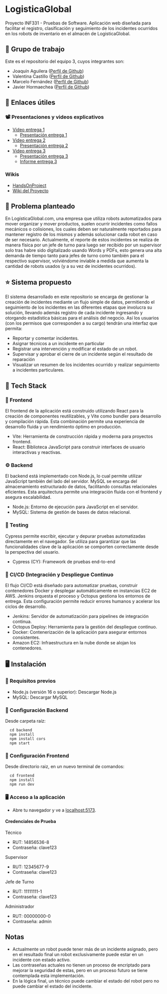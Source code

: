 # LogisticaGlobal
Proyecto INF331 - Pruebas de Software. Aplicación web diseñada para facilitar el registro, clasificación y seguimiento de los incidentes ocurridos en los robots de inventario en el almacén de LogisticaGlobal. 

## 💼 Grupo de trabajo
Este es el repositorio del equipo 3, cuyos integrantes son:
- Joaquín Aguilera ([Perfil de Github](https://github.com/Hakdyr))
- Valentina Castillo ([Perfil de Github](https://github.com/valnhe))
- Marcelo Fernández ([Perfil de Github](https://github.com/koockie))
- Javier Hormaechea ([Perfil de Github](https://github.com/JavierHormaechea))

## 🔗 Enlaces útiles

### 📽️ Presentaciones y videos explicativos
- [Video entrega 1](https://www.youtube.com/watch?v=0c-y_6oEMyo)
  - [Presentación entrega 1](https://usmcl-my.sharepoint.com/:p:/g/personal/valentina_castillov_usm_cl/EYV3yfHt4w1Ni9QUvV4qyOEBkaqrvA5PQOtYOJBE8HsjOA?e=H1knpA)
- [Video entrega 2](https://youtu.be/JysALs6Ovfw)
  - [Presentación entrega 2](https://usmcl-my.sharepoint.com/:p:/g/personal/valentina_castillov_usm_cl/EQo9sztYOetJizY5BMrkVKEBkAe5D0mYgmAOib0OUNwk0w?e=6JTkRw)
- [Video entrega 3](https://youtu.be/htki0JI231Q)
  - [Presentación entrega 3](https://usmcl-my.sharepoint.com/:p:/g/personal/valentina_castillov_usm_cl/Eci9v7fS-DBPrs2TLG4SpTsB_8HDW5wzak0_JyfAEHeY_A?e=sSCSW5)
  - [Informe entrega 3](https://github.com/Equipo-3-Pruebas-de-Software/LogisticaGlobal/blob/main/Entrega3.md)

### Wikis
- [HandsOnProject](https://github.com/Pruebas-de-Software/HandsOnProject/blob/main/semestres/2025-1/logisticaglobal.md)
- [Wiki del Proyecto](https://github.com/Equipo-3-Pruebas-de-Software/LogisticaGlobal/wiki)

## 📌 Problema planteado
En LogísticaGlobal.com, una empresa que utiliza robots automatizados para mover organizar y mover productos, suelen ocurrir incidentes como fallos mecánicos o colisiones, los cuales deben ser naturalmente reportados para mantener registro de los mismos y además solucionar cada robot en caso de ser necesario. Actualmente, el reporte de estos incidentes se realiza de manera física por un jefe de turno para luego ser recibido por un supervisor solo tras habre sido digitalizado usando Words y PDFs, esto genera una alta demanda de tiempo tanto para jefes de turno como también para el respectivo supervisor, volviéndome inviable a medida que aumenta la cantidad de robots usados (y a su vez de incidentes ocurridos).

## ⭐ Sistema propuesto
El sistema desarrollado en este repositorio se encarga de gestionar la creación de incidentes mediante un flujo simple de datos, permitiendo el seguimiento de los incidentes en las diferentes etapas que involucra su solución, llevando además registro de cada incidente ingresando y otorgando estadística básicas para el análisis del negocio. Así los usuarios (con los permisos que corresponden a su cargo) tendrán una interfaz que permita:
  *  Reportar y comentar incidentes.
  *  Asignar técnicos a un incidente en particular
  *  Registrar una intervención y modificar el estado de un robot.
  *  Supervisar y aprobar el cierre de un incidente según el resultado de reparación
  *  Visualizar un resumen de los incidentes ocurrido y realizar seguimiento a incidentes particulares.

## 🧱 Tech Stack

### 🎨 Frontend
El frontend de la aplicación está construido utilizando React para la creación de componentes reutilizables, y Vite como bundler para desarrollo y compilación rápida. Esta combinación permite una experiencia de desarrollo fluida y un rendimiento óptimo en producción.
- Vite: Herramienta de construcción rápida y moderna para proyectos frontend.
- React: Biblioteca JavaScript para construir interfaces de usuario interactivas y reactivas.

### ⚙️ Backend
El backend está implementado con Node.js, lo cual permite utilizar JavaScript también del lado del servidor. MySQL se encarga del almacenamiento estructurado de datos, facilitando consultas relacionales eficientes. Esta arquitectura permite una integración fluida con el frontend y asegura escalabilidad.
- Node.js: Entorno de ejecución para JavaScript en el servidor.
- MySQL: Sistema de gestión de bases de datos relacional.

### 🧪 Testing
Cypress permite escribir, ejecutar y depurar pruebas automatizadas directamente en el navegador. Se utiliza para garantizar que las funcionalidades clave de la aplicación se comporten correctamente desde la perspectiva del usuario.
- Cypress (CY): Framework de pruebas end-to-end

### 🚀 CI/CD (Integración y Despliegue Continuo
El flujo CI/CD está diseñado para automatizar pruebas, construir contenedores Docker y desplegar automáticamente en instancias EC2 de AWS. Jenkins orquesta el proceso y Octopus gestiona los entornos de entrega. Esta configuración permite reducir errores humanos y acelerar los ciclos de desarrollo.
- Jenkins: Servidor de automatización para pipelines de integración continua.
- Octopus Deploy: Herramienta para la gestión del despliegue continuo.
- Docker: Contenerización de la aplicación para asegurar entornos consistentes.
- Amazon EC2: Infraestructura en la nube donde se alojan los contenedores.

## 🖥️ Instalación
### 💾 Requisitos previos
  * Node.js (versión 16 o superior): Descargar Node.js
  * MySQL: Descargar MySQL
### 🔧 Configuración Backend
Desde carpeta raíz:
``` Linea de comando
  cd backend
  npm install
  npm install cors
  npm start
```
### 🔧 Configuración Frontend
Desde directorio raiz, en un nuevo terminal de comandos:
``` Linea de comando
  cd frontend
  npm install
  npm run dev
```
### 🖥️ Acceso a la aplicación
  * Abre tu navegador y ve a [localhost:5173](http://localhost:5173).
#### Credenciales de Prueba
  Técnico
   - RUT: 14856536-8
   - Contraseña: clave123

  Supervisor
   - RUT: 12345677-9
   - Contraseña: clave123
     
  Jefe de Turno
   - RUT: 11111111-1
   - Contraseña: clave123

  Administrador
   - RUT: 00000000-0
   - Contraseña: admin

## Notas
   - Actualmente un robot puede tener más de un incidente asignado, pero en el resultado final un robot exclusivamente puede estar en un incidente con estado activo.
   - Las contraseñas actuales no tienen un proceso de encriptado para mejorar la seguridad de estas, pero en un proceso futuro se tiene contemplada esta implementación.
   - En la lógica final, un técnico puede cambiar el estado del robot pero no puede cambiar el estado del incidente.



